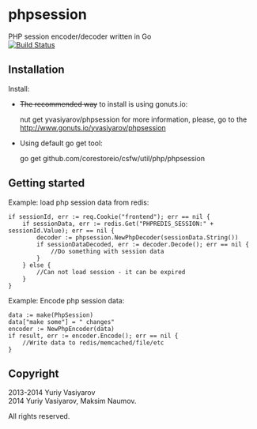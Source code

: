 phpsession
===================

PHP session encoder/decoder written in Go  
[![Build Status](https://secure.travis-ci.org/yvasiyarov/phpsession.png?branch=master)](http://travis-ci.org/yvasiyarov/phpsession)

Installation
------------

Install:

- ~~The recommended way~~ to install is using gonuts.io:


    nut get yvasiyarov/phpsession
    for more information, please, go to the http://www.gonuts.io/yvasiyarov/phpsession

- Using default go get tool:


    go get github.com/corestoreio/csfw/util/php/phpsession

Getting started
---------------

Example: load php session data from redis:

    if sessionId, err := req.Cookie("frontend"); err == nil {
        if sessionData, err := redis.Get("PHPREDIS_SESSION:" + sessionId.Value); err == nil {
            decoder := phpsession.NewPhpDecoder(sessionData.String())
            if sessionDataDecoded, err := decoder.Decode(); err == nil {
                //Do something with session data  
            }
        } else {
            //Can not load session - it can be expired
        }
    }

Example: Encode php session data:

    data := make(PhpSession)
    data["make some"] = " changes"
    encoder := NewPhpEncoder(data)
    if result, err := encoder.Encode(); err == nil {
        //Write data to redis/memcached/file/etc
    }

Copyright
----------------------------
2013-2014 Yuriy Vasiyarov   
2014 Yuriy Vasiyarov, Maksim Naumov. 

All rights reserved.
